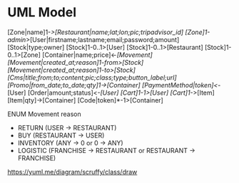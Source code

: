 # UML Model

[Zone|name]1-*>[Restaurant|name;lat;lon;pic;tripadvisor_id]
[Zone]1-admin*>[User|firstname;lastname;email;password;amount]
[Stock|type;owner]
[Stock]1-0..1>[User]
[Stock]1-0..1>[Restaurant]
[Stock]1-0..1>[Zone]
[Container|name;price]<-*[Movement]
[Movement|created_at;reason]1-from>[Stock]
[Movement|created_at;reason]1-to>[Stock]
[Cms|title;from;to;content;pic;class;type;button_label;url]
[Promo|from_date;to_date;qty]1->[Container]
[PaymentMethod|token]<*-[User]
[Order|amount;status]<*-[User]
[Cart]1-1>[User]
[Cart]1-*>[Item]
[Item|qty]->[Container]
[Code|token]*-1>[Container]

ENUM Movement reason
- RETURN (USER -> RESTAURANT)
- BUY (RESTAURANT -> USER) 
- INVENTORY (ANY -> 0 or 0 -> ANY)
- LOGISTIC (FRANCHISE -> RESTAURANT or RESTAURANT -> FRANCHISE)

https://yuml.me/diagram/scruffy/class/draw